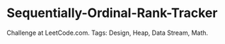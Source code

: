 # Sequentially-Ordinal-Rank-Tracker
Challenge at LeetCode.com. Tags: Design, Heap, Data Stream, Math.
